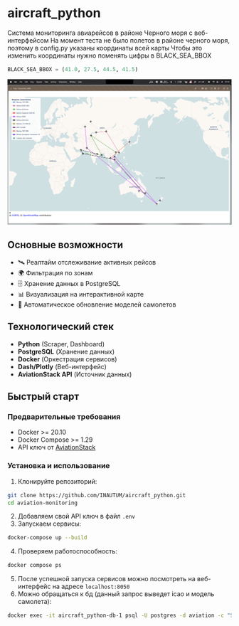 # aircraft_python

Система мониторинга авиарейсов в районе Черного моря с веб-интерфейсом
На момент теста не было полетов в районе черного моря, поэтому в config.py указаны координаты всей карты
Чтобы это изменить координаты нужно поменять цифры в BLACK_SEA_BBOX
```python
BLACK_SEA_BBOX = (41.0, 27.5, 44.5, 41.5) 
```

![Dashboard Preview](photo.png)

## Основные возможности
- 🛰 Реалтайм отслеживание активных рейсов
- 🌍 Фильтрация по зонам
- 🗄 Хранение данных в PostgreSQL
- 📊 Визуализация на интерактивной карте
- 🔄 Автоматическое обновление моделей самолетов

## Технологический стек
- **Python** (Scraper, Dashboard)
- **PostgreSQL** (Хранение данных)
- **Docker** (Оркестрация сервисов)
- **Dash/Plotly** (Веб-интерфейс)
- **AviationStack API** (Источник данных)

## Быстрый старт

### Предварительные требования
- Docker >= 20.10
- Docker Compose >= 1.29
- API ключ от [AviationStack](https://aviationstack.com/)

### Установка и использование
1. Клонируйте репозиторий:
```bash
git clone https://github.com/INAUTUM/aircraft_python.git
cd aviation-monitoring
```
2. Добавляем свой API ключ в файл `.env`
3. Запускаем сервисы:
```bash
docker-compose up --build
```
4. Проверяем работоспособность:
```bash
docker compose ps
```
5. После успешной запуска сервисов можно посмотреть на веб-интерфейс на адресе `localhost:8050`
6. Можно обращаться к бд (данный запрос выведет icao и модель самолета):
```bash
docker exec -it aircraft_python-db-1 psql -U postgres -d aviation -c "SELECT icao_code, model_name FROM aircrafts;"
```
